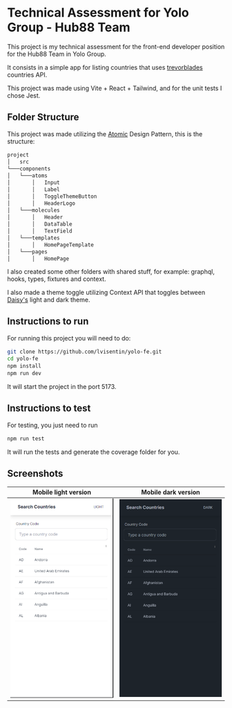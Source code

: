 # Technical Assessment for Yolo Group - Hub88 Team

This project is my technical assessment for the front-end developer position for the Hub88 Team in Yolo Group.

It consists in a simple app for listing countries that uses [trevorblades](https://countries.trevorblades.com/) countries API.

This project was made using Vite + React + Tailwind, and for the unit tests I chose Jest.

## Folder Structure

This project was made utilizing the [Atomic](https://atomicdesign.bradfrost.com/chapter-2/) Design Pattern, this is the structure:

```
project
│   src
└───components
│   └───atoms
│       │   Input
│       │   Label
│       │   ToggleThemeButton
│       │   HeaderLogo
│   └───molecules
│       │   Header
│       │   DataTable
│       │   TextField
│   └───templates
│       │   HomePageTemplate
│   └───pages
│       │   HomePage

```

I also created some other folders with shared stuff, for example: graphql, hooks, types, fixtures and context.

I also made a theme toggle utilizing Context API that toggles between [Daisy's](https://daisyui.com/) light and dark theme.

## Instructions to run

For running this project you will need to do:

```bash
git clone https://github.com/lvisentin/yolo-fe.git
cd yolo-fe
npm install
npm run dev
```

It will start the project in the port 5173.

## Instructions to test

For testing, you just need to run

```bash
npm run test
```

It will run the tests and generate the coverage folder for you.

## Screenshots
Mobile light version            |  Mobile dark version
:-------------------------:|:-------------------------:
![Mobile light version](https://github.com/lvisentin/yolo-fe/blob/main/img/mobile%20light.png?raw=true)  |  ![Mobile dark version](https://github.com/lvisentin/yolo-fe/blob/main/img/mobile%20dark.png?raw=true)


